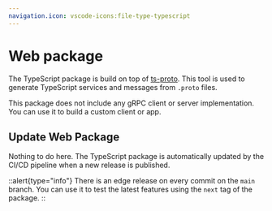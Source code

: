 ```yaml
---
navigation.icon: vscode-icons:file-type-typescript
---
```


# Web package

The TypeScript package is build on top of [ts-proto](https://www.npmjs.com/package/ts-proto). This tool is used to generate TypeScript services and messages from `.proto` files.

This package does not include any gRPC client or server implementation. You can use it to build a custom client or app.


## Update Web Package

Nothing to do here. The TypeScript package is automatically updated by the CI/CD pipeline when a new release is published.

::alert{type="info"}
There is an edge release on every commit on the `main` branch. You can use it to test the latest features using the `next` tag of the package.
::
